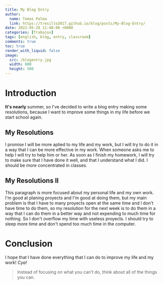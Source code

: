 ```yaml
---
title: My Blog Entry
author:
  name: Tomas Palma
  link: https://tresillo2017.github.io/blog/posts/My-Blog-Entry/
date: 2022-05-26 11:40:00 +0800
categories: [Trabajos]
tags: [english, blog, entry, classroom]
comments: true
toc: true
render_with_liquid: false
image:
  src: /blogentry.jpg
  width: 800
  height: 500
---
```


# Introduction
**It's nearly** summer, so I've decided to write a blog entry making some resolutions, because I want to improve some things in my life before we start school again.

## My Resolutions
I promise I will be more aplied to my life and my work, but I will try to do it in a way that I can be more effective in my work.
When someone asks me to help I will try to help him or her.
As soon as I finish my homework, I will try to make sure that I have done it well, and that I understand what I did.
I should be more concentrated in classes.

## My Resolutions II
This paragraph is more focused about my personal life and my own work.
I'm good at planing proyects and I'm good at doing them, but my main problem is that I have to many proyects open at the same time and I don't have time to do them, so my resolution for the next week is to do them in a way that I can do them in a better way and not expending to much time for nothing. So I don't overflow my time with useless proyects.
I should try to sleep more time and don't spend too much time in the computer.


# Conclusion
I hope that I have done everything that I can do to improve my life and my work!
*Cya!*

> Instead of focusing on what you can’t do, think about all of the things you can.
